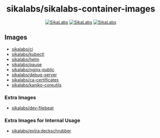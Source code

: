 <p align="center">
  <h1 align="center">sikalabs/sikalabs-container-images</h1>
  <p align="center">
    <a href="https://sikalabs.com"><img alt="SikaLabs" src="https://img.shields.io/badge/OPENSOURCE BY-SIKALABS-131480?style=for-the-badge"></a>
    <a href="https://sikalabs.com"><img alt="SikaLabs" src="https://img.shields.io/badge/-sikalabs.com-gray?style=for-the-badge"></a>
    <a href="mailto://opensource@sikalabs.com"><img alt="SikaLabs" src="https://img.shields.io/badge/-opensource@sikalabs.com-gray?style=for-the-badge"></a>
  </p>
</p>

## Images

- [sikalabs/ci](./ci)
- [sikalabs/kubectl](./kubectl)
- [sikalabs/helm](./helm)
- [sikalabs/pause](./pause)
- [sikalabs/nginx-public](./nginx-public)
- [sikalabs/debug-server](./debug-server)
- [sikalabs/ca-certificates](./ca-certificates)
- [sikalabs/kaniko-coreutils](./kaniko-coreutils)

### Extra Images

- [sikalabs/dev-filebeat](./extra/dev-filebeat)

### Extra Images for Internal Usage

- [sikalabs/extra:deckschrubber](./extra/deckschrubber)
